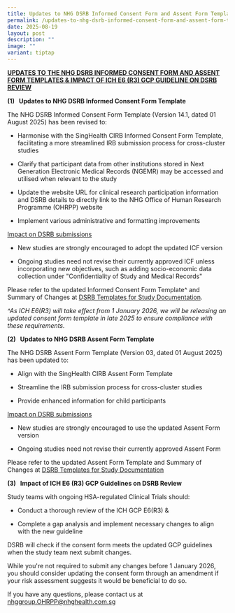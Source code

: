 ```yaml
---
title: Updates to NHG DSRB Informed Consent Form and Assent Form Templates
permalink: /updates-to-nhg-dsrb-informed-consent-form-and-assent-form-templates/
date: 2025-08-19
layout: post
description: ""
image: ""
variant: tiptap
---
```

<p><strong><u>UPDATES TO THE NHG DSRB INFORMED CONSENT FORM AND ASSENT FORM TEMPLATES &amp; IMPACT OF ICH E6 (R3) GCP GUIDELINE ON DSRB REVIEW</u></strong>
</p>
<p><strong>(1)&nbsp;&nbsp; Updates to NHG DSRB Informed Consent Form Template</strong>
</p>
<p>The NHG DSRB Informed Consent Form Template (Version 14.1, dated 01 August
2025) has been revised to:</p>
<ul data-tight="true" class="tight">
<li>
<p>Harmonise with the SingHealth CIRB Informed Consent Form Template, facilitating
a more streamlined IRB submission process for cross-cluster studies</p>
</li>
<li>
<p>Clarify that participant data from other institutions stored in Next Generation
Electronic Medical Records (NGEMR) may be accessed and utilised when relevant
to the study</p>
</li>
<li>
<p>Update the website URL for clinical research participation information
and DSRB details to directly link to the NHG Office of Human Research Programme
(OHRPP) website</p>
</li>
<li>
<p>Implement various administrative and formatting improvements</p>
</li>
</ul>
<p><u>Impact on DSRB submissions</u>
</p>
<ul data-tight="true" class="tight">
<li>
<p>New studies are strongly encouraged to adopt the updated ICF version</p>
</li>
<li>
<p>Ongoing studies need not revise their currently approved ICF unless incorporating
new objectives, such as adding socio-economic data collection under "Confidentiality
of Study and Medical Records"</p>
</li>
</ul>
<p>Please refer to the updated Informed Consent Form Template^ and Summary
of Changes at <a href="https://ethics.gri.nhg.com.sg/dsrbtemplates/" rel="noopener noreferrer nofollow" target="_blank">DSRB Templates for Study Documentation</a>.</p>
<p><em>^As ICH E6(R3) will take effect from 1 January 2026, we will be releasing an updated consent form template in late 2025 to ensure compliance with these requirements.</em>
</p>
<p><strong>(2)&nbsp;&nbsp; Updates to NHG DSRB Assent Form Template</strong>
</p>
<p>The NHG DSRB Assent Form Template (Version 03, dated 01 August 2025) has
been updated to:</p>
<ul data-tight="true" class="tight">
<li>
<p>Align with the SingHealth CIRB Assent Form Template</p>
</li>
<li>
<p>Streamline the IRB submission process for cross-cluster studies</p>
</li>
<li>
<p>Provide enhanced information for child participants</p>
</li>
</ul>
<p><u>Impact on DSRB submissions</u>
</p>
<ul data-tight="true" class="tight">
<li>
<p>New studies are strongly encouraged to use the updated Assent Form version</p>
</li>
<li>
<p>Ongoing studies need not revise their currently approved Assent Form</p>
</li>
</ul>
<p>Please refer to the updated Assent Form Template and Summary of Changes
at <a href="https://ethics.gri.nhg.com.sg/dsrbtemplates/" rel="noopener noreferrer nofollow" target="_blank">DSRB Templates for Study Documentation</a>
</p>
<p></p>
<p><strong>(3)&nbsp;&nbsp; Impact of ICH E6 (R3) GCP Guidelines on DSRB Review</strong>
</p>
<p>Study teams with ongoing HSA-regulated Clinical Trials should:</p>
<ul data-tight="true" class="tight">
<li>
<p>Conduct a thorough review of the ICH GCP E6(R3) &amp;</p>
</li>
<li>
<p>Complete a gap analysis and implement necessary changes to align with
the new guideline</p>
</li>
</ul>
<p>DSRB will check if the consent form meets the updated GCP guidelines when
the study team next submit changes.</p>
<p>While you're not required to submit any changes before 1 January 2026,
you should consider updating the consent form through an amendment if your
risk assessment suggests it would be beneficial to do so.</p>
<p>If you have any questions, please contact us at <a href="mailto:nhggroup.OHRPP@nhghealth.com.sg" rel="noopener noreferrer nofollow" target="_blank">nhggroup.OHRPP@nhghealth.com.sg</a>
</p>
<p></p>